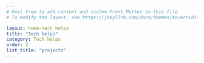 ```yaml
---
# Feel free to add content and custom Front Matter to this file.
# To modify the layout, see https://jekyllrb.com/docs/themes/#overriding-theme-defaults

layout: home-tech helps
title: "Tech helps"
category: Tech helps
order: 2
list_title: "projects"
---
```

